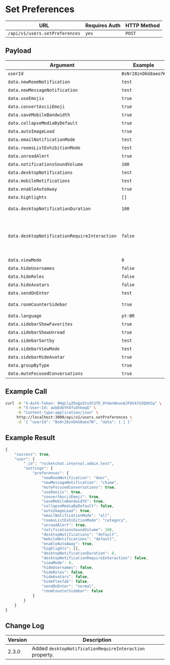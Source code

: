 # Set Preferences

| URL                            | Requires Auth | HTTP Method |
| ------------------------------ | ------------- | ----------- |
| `/api/v1/users.setPreferences` | `yes`         | `POST`      |

## Payload

| Argument                                     | Example             | Required | Description                                                                                                                                                            |
| -------------------------------------------- | ------------------- | -------- | ---------------------------------------------------------------------------------------------------------------------------------------------------------------------- |
| `userId`                                     | `BsNr28znDkG8aeo7W` | Required | The id of the user.                                                                                                                                                    |
| `data.newRoomNotification`                   | `test`              | Required | New room notification.                                                                                                                                                 |
| `data.newMessageNotification`                | `test`              | Required | New message notification.                                                                                                                                              |
| `data.useEmojis`                             | `true`              | Required | User can use emojis.                                                                                                                                                   |
| `data.convertAsciiEmoji`                     | `true`              | Required | Convert ascII emojis.                                                                                                                                                  |
| `data.saveMobileBandwidth`                   | `true`              | Required | Save mobile bandwidth.                                                                                                                                                 |
| `data.collapseMediaByDefault`                | `true`              | Required | Collapse media by default.                                                                                                                                             |
| `data.autoImageLoad`                         | `true`              | Required | Image load automatically.                                                                                                                                              |
| `data.emailNotificationMode`                 | `test`              | Required | Email notification mode.                                                                                                                                               |
| `data.roomsListExhibitionMode`               | `test`              | Required | Rooms list exhibition mode.                                                                                                                                            |
| `data.unreadAlert`                           | `true`              | Required | Unread Alert.                                                                                                                                                          |
| `data.notificationsSoundVolume`              | `100`               | Required | Volume of notification sound.                                                                                                                                          |
| `data.desktopNotifications`                  | `test`              | Required | Desktop notifications.                                                                                                                                                 |
| `data.mobileNotifications`                   | `test`              | Required | Mobile notifications.                                                                                                                                                  |
| `data.enableAutoAway`                        | `true`              | Required | Enable auto away.                                                                                                                                                      |
| `data.highlights`                            | `[]`                | Required | Highlights.                                                                                                                                                            |
| `data.desktopNotificationDuration`           | `100`               | Required | Duration of desktop notification.                                                                                                                                      |
| `data.desktopNotificationRequireInteraction` | `false`             | Required | Determines if user has to click on desktop notification to close it (requires Google Chrome version > 50 as client, overwrites setting `desktopNotificationDuration`). |
| `data.viewMode`                              | `0`                 | Required | View mode.                                                                                                                                                             |
| `data.hideUsernames`                         | `false`             | Required | Hide usernames.                                                                                                                                                        |
| `data.hideRoles`                             | `false`             | Required | Hide user roles.                                                                                                                                                       |
| `data.hideAvatars`                           | `false`             | Required | Hide avatars.                                                                                                                                                          |
| `data.sendOnEnter`                           | `test`              | Required | Send message on enter.                                                                                                                                                 |
| `data.roomCounterSidebar`                    | `true`              | Required | Display room counter on sidebar.                                                                                                                                       |
| `data.language`                              | `pt-BR`             | Required | Language.                                                                                                                                                              |
| `data.sidebarShowFavorites`                  | `true`              | Optional | Show favorites on sidebar.                                                                                                                                             |
| `data.sidebarShowUnread`                     | `true`              | Optional | Show unread on sidebar.                                                                                                                                                |
| `data.sidebarSortby`                         | `test`              | Optional | Show sort by.                                                                                                                                                          |
| `data.sidebarViewMode`                       | `test`              | Optional | Show view mode.                                                                                                                                                        |
| `data.sidebarHideAvatar`                     | `true`              | Optional | Show avatar on hide bar.                                                                                                                                               |
| `data.groupByType`                           | `true`              | Optional | Group channels by type.                                                                                                                                                |
| `data.muteFocusedConversations`              | `true`              | Optional | Mute focused conversations.                                                                                                                                            |

## Example Call

```bash
curl -H "X-Auth-Token: 9HqLlyZOugoStsXCUfD_0YdwnNnunAJF8V47U3QHXSq" \
     -H "X-User-Id: aobEdbYhXfu5hkeqG" \
     -H "Content-type:application/json" \
     http://localhost:3000/api/v1/users.setPreferences \
     -d '{ "userId": "BsNr28znDkG8aeo7W", "data": { } }'
```

## Example Result

```javascript
{
    "success": true,
    "user": {
        "_id": "rocketchat.internal.admin.test",
        "settings": {
            "preferences": {
                "newRoomNotification": "door",
                "newMessageNotification": "chime",
                "muteFocusedConversations": true,
                "useEmojis": true,
                "convertAsciiEmoji": true,
                "saveMobileBandwidth": true,
                "collapseMediaByDefault": false,
                "autoImageLoad": true,
                "emailNotificationMode": "all",
                "roomsListExhibitionMode": "category",
                "unreadAlert": true,
                "notificationsSoundVolume": 100,
                "desktopNotifications": "default",
                "mobileNotifications": "default",
                "enableAutoAway": true,
                "highlights": [],
                "desktopNotificationDuration": 0,
                "desktopNotificationRequireInteraction": false,
                "viewMode": 0,
                "hideUsernames": false,
                "hideRoles": false,
                "hideAvatars": false,
                "hideFlexTab": false,
                "sendOnEnter": "normal",
                "roomCounterSidebar": false
            }
        }
    }
}
```

## Change Log

| Version | Description                                             |
| ------- | ------------------------------------------------------- |
| 2.3.0   | Added `desktopNotificationRequireInteraction` property. |
